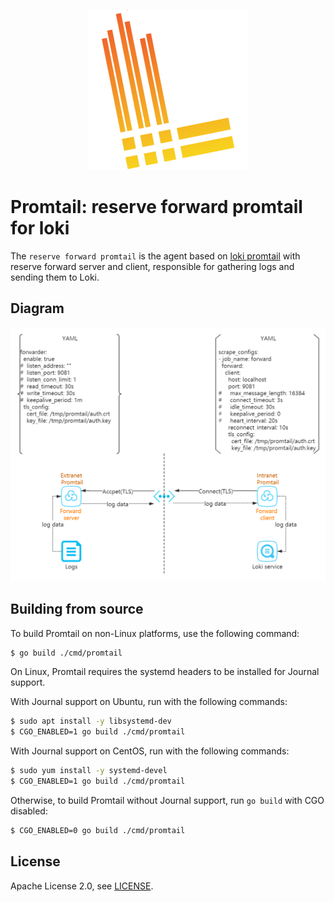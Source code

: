 <p align="center"><img src="docs/sources/logo.png" alt="Promtail Logo"></p>

# Promtail: reserve forward promtail for loki

The `reserve forward promtail` is the agent based on [loki promtail](https://github.com/grafana/loki.git) with reserve forward server and client, responsible for gathering logs and sending them to Loki.

## Diagram

<p align="center"><img src="docs/sources/forward-promtail.png" alt="Promtail Logo"></p>

## Building from source

To build Promtail on non-Linux platforms, use the following command:

```bash
$ go build ./cmd/promtail
```

On Linux, Promtail requires the systemd headers to be installed for
Journal support.

With Journal support on Ubuntu, run with the following commands:

```bash
$ sudo apt install -y libsystemd-dev
$ CGO_ENABLED=1 go build ./cmd/promtail
```

With Journal support on CentOS, run with the following commands:

```bash
$ sudo yum install -y systemd-devel
$ CGO_ENABLED=1 go build ./cmd/promtail
```

Otherwise, to build Promtail without Journal support, run `go build`
with CGO disabled:

```bash
$ CGO_ENABLED=0 go build ./cmd/promtail
```

## License

Apache License 2.0, see [LICENSE](LICENSE).
